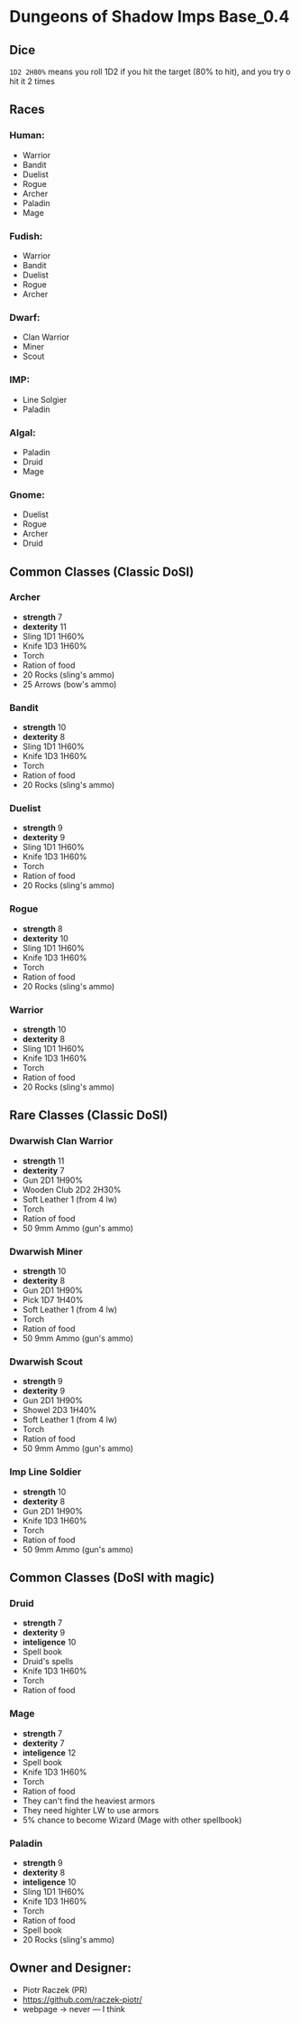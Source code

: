 # Dungeons of Shadow Imps Base_0.4
## Dice
`1D2 2H80%` means
you roll 1D2 if you hit the target (80% to hit), and you try o hit it 2 times
## Races
### Human:
-  Warrior
-  Bandit
-  Duelist
-  Rogue
-  Archer
-  Paladin
-  Mage

### Fudish:
-  Warrior
-  Bandit
-  Duelist
-  Rogue
-  Archer

### Dwarf:
-  Clan Warrior
-  Miner
-  Scout

### IMP:
-  Line Solgier
-  Paladin

### Algal:
-  Paladin
-  Druid
-  Mage

### Gnome:
-  Duelist
-  Rogue
-  Archer
-  Druid
## Common Classes (Classic DoSI)
### Archer
-  **strength** 7
-  **dexterity** 11
-  Sling 1D1 1H60%
-  Knife 1D3 1H60%
-  Torch
-  Ration of food
-  20 Rocks (sling's ammo)
-  25 Arrows (bow's ammo)
### Bandit
-  **strength** 10
-  **dexterity** 8
-  Sling 1D1 1H60%
-  Knife 1D3 1H60%
-  Torch
-  Ration of food
-  20 Rocks (sling's ammo)
### Duelist
-  **strength** 9
-  **dexterity** 9
-  Sling 1D1 1H60%
-  Knife 1D3 1H60%
-  Torch
-  Ration of food
-  20 Rocks (sling's ammo)
### Rogue
-  **strength** 8
-  **dexterity** 10
-  Sling 1D1 1H60%
-  Knife 1D3 1H60%
-  Torch
-  Ration of food
-  20 Rocks (sling's ammo)
### Warrior
-  **strength** 10
-  **dexterity** 8
-  Sling 1D1 1H60%
-  Knife 1D3 1H60%
-  Torch
-  Ration of food
-  20 Rocks (sling's ammo)
## Rare Classes (Classic DoSI)
### Dwarwish Clan Warrior
-  **strength** 11
-  **dexterity** 7
-  Gun 2D1 1H90%
-  Wooden Club 2D2 2H30%
-  Soft Leather 1 (from 4 lw)
-  Torch
-  Ration of food
-  50 9mm Ammo (gun's ammo)
### Dwarwish Miner
-  **strength** 10
-  **dexterity** 8
-  Gun 2D1 1H90%
-  Pick 1D7 1H40%
-  Soft Leather 1 (from 4 lw)
-  Torch
-  Ration of food
-  50 9mm Ammo (gun's ammo)
### Dwarwish Scout
-  **strength** 9
-  **dexterity** 9
-  Gun 2D1 1H90%
-  Showel 2D3 1H40%
-  Soft Leather 1 (from 4 lw)
-  Torch
-  Ration of food
-  50 9mm Ammo (gun's ammo)
### Imp Line Soldier
-  **strength** 10
-  **dexterity** 8
-  Gun 2D1 1H90%
-  Knife 1D3 1H60%
-  Torch
-  Ration of food
-  50 9mm Ammo (gun's ammo)
## Common Classes (DoSI with magic)
### Druid
-  **strength** 7
-  **dexterity** 9
-  **inteligence** 10
-  Spell book
-  Druid's spells
-  Knife 1D3 1H60%
-  Torch
-  Ration of food
### Mage
-  **strength** 7
-  **dexterity** 7
-  **inteligence** 12
-  Spell book
-  Knife 1D3 1H60%
-  Torch
-  Ration of food
-  They can't find the heaviest armors
-  They need highter LW to use armors
-  5% chance to become Wizard (Mage with other spellbook)
### Paladin
-  **strength** 9
-  **dexterity** 8
-  **inteligence** 10
-  Sling 1D1 1H60%
-  Knife 1D3 1H60%
-  Torch
-  Ration of food
-  Spell book
-  20 Rocks (sling's ammo)
## Owner and Designer:
-  Piotr Raczek (PR)
-  https://github.com/raczek-piotr/
-  webpage → never — I think
